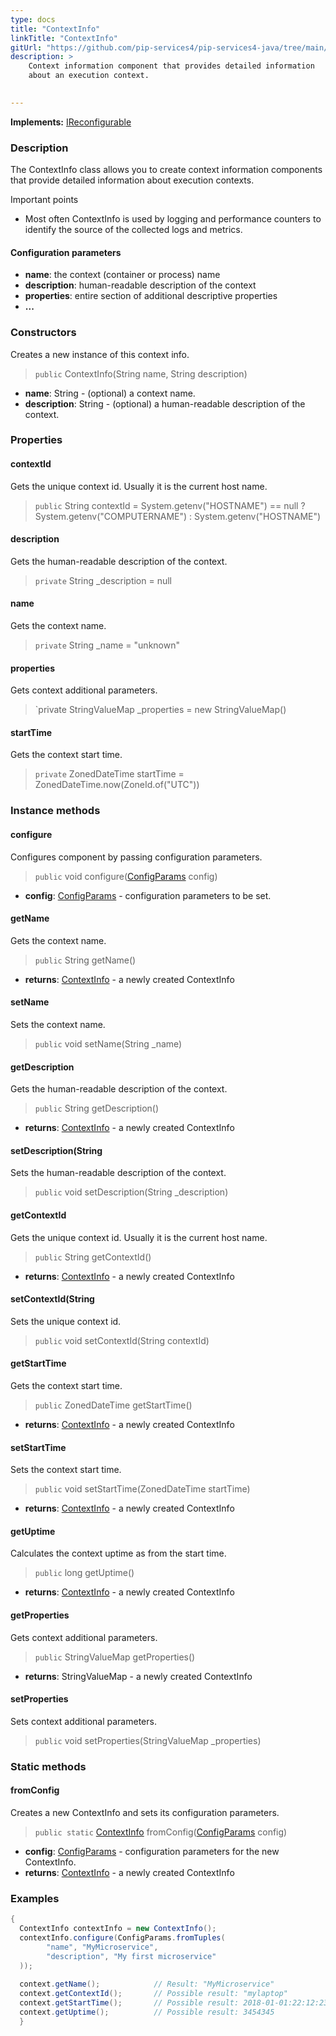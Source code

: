 ```yaml
---
type: docs
title: "ContextInfo"
linkTitle: "ContextInfo"
gitUrl: "https://github.com/pip-services4/pip-services4-java/tree/main/pip-services4-components-java"
description: >
    Context information component that provides detailed information
    about an execution context.

   
---
```


**Implements:** [IReconfigurable](../../../commons/config/ireconfigurable)

### Description

The ContextInfo class allows you to create context information components that provide detailed information about execution contexts.

Important points

- Most often ContextInfo is used by logging and performance counters to identify the source of the collected logs and metrics.


#### Configuration parameters

- **name**: the context (container or process) name
- **description**: human-readable description of the context
- **properties**: entire section of additional descriptive properties
- **...**

### Constructors
Creates a new instance of this context info.

> `public` ContextInfo(String name, String description)

- **name**: String - (optional) a context name.
- **description**: String - (optional) a human-readable description of the context.


### Properties

#### contextId
Gets the unique context id. Usually it is the current host name.

> `public` String contextId = System.getenv("HOSTNAME") == null ? System.getenv("COMPUTERNAME") : System.getenv("HOSTNAME")

#### description
Gets the human-readable description of the context.

> `private` String _description = null

#### name
Gets the context name.

> `private` String _name = "unknown"

#### properties
Gets context additional parameters.

> `private StringValueMap _properties = new StringValueMap()

#### startTime
Gets the context start time.

> `private` ZonedDateTime startTime = ZonedDateTime.now(ZoneId.of("UTC"))


### Instance methods

#### configure
Configures component by passing configuration parameters.

> `public` void configure([ConfigParams](../../../commons/config/config_params) config)

- **config**: [ConfigParams](../../../commons/config/config_params) - configuration parameters to be set.



#### getName
Gets the context name.
> `public` String getName()

- **returns**: [ContextInfo]() - a newly created ContextInfo

#### setName
Sets the context name.
> `public` void setName(String _name)

#### getDescription
Gets the human-readable description of the context.
> `public` String getDescription()

- **returns**: [ContextInfo]() - a newly created ContextInfo

#### setDescription(String
Sets the human-readable description of the context.
> `public` void setDescription(String _description)

#### getContextId
Gets the unique context id. Usually it is the current host name.
> `public` String getContextId()

- **returns**: [ContextInfo]() - a newly created ContextInfo

#### setContextId(String
Sets the unique context id.
> `public` void setContextId(String contextId)

#### getStartTime
Gets the context start time.
> `public` ZonedDateTime getStartTime()

- **returns**: [ContextInfo]() - a newly created ContextInfo

#### setStartTime
Sets the context start time.
> `public` void setStartTime(ZonedDateTime startTime)

- **returns**: [ContextInfo]() - a newly created ContextInfo

#### getUptime
Calculates the context uptime as from the start time.
> `public` long getUptime() 

- **returns**: [ContextInfo]() - a newly created ContextInfo

#### getProperties
Gets context additional parameters.
> `public` StringValueMap getProperties()

- **returns**: StringValueMap - a newly created ContextInfo

#### setProperties
Sets context additional parameters.
> `public` void setProperties(StringValueMap _properties)

### Static methods

#### fromConfig
Creates a new ContextInfo and sets its configuration parameters.

>  `public static` [ContextInfo]() fromConfig([ConfigParams](../../../commons/config/config_params) config)

- **config**: [ConfigParams](../../../commons/config/config_params) - configuration parameters for the new ContextInfo.
- **returns**: [ContextInfo]() - a newly created ContextInfo

### Examples

```java
{
  ContextInfo contextInfo = new ContextInfo();
  contextInfo.configure(ConfigParams.fromTuples(
  		"name", "MyMicroservice",
  		"description", "My first microservice"
  ));
 
  context.getName();			// Result: "MyMicroservice"
  context.getContextId();		// Possible result: "mylaptop"
  context.getStartTime();		// Possible result: 2018-01-01:22:12:23.45Z
  context.getUptime();			// Possible result: 3454345
  }
```
